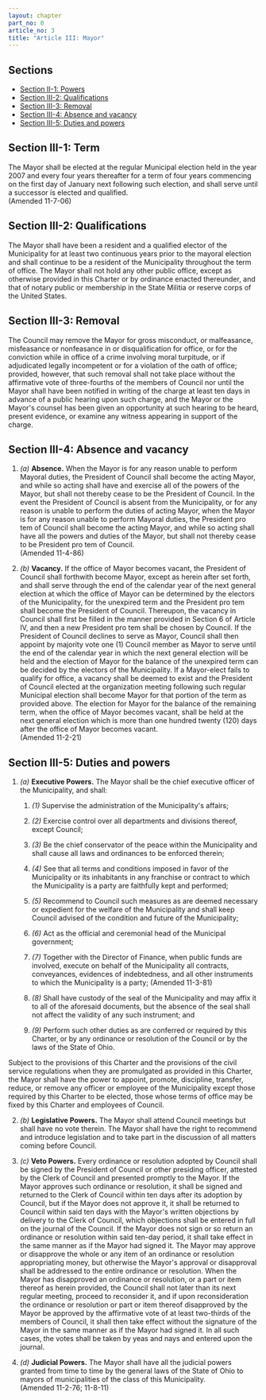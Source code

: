 ```yaml
---
layout: chapter
part_no: 0
article_no: 3
title: "Article III: Mayor"
---
```


## Sections

* [Section II-1: Powers](#section-iii-1-term)
* [Section III-2: Qualifications](#section-iii-2-qualifications)
* [Section III-3: Removal](#section-iii-3-removal)
* [Section III-4: Absence and vacancy](#section-iii-4-absence-and-vacancy)
* [Section III-5: Duties and powers](#section-iii-5-duties-and-powers)

## Section III-1: Term

The Mayor shall be elected at the regular Municipal election held in the year
2007 and every four years thereafter for a term of four years commencing on the
first day of January next following such election, and shall serve until a
successor is elected and qualified.  
(Amended 11-7-06)

## Section III-2: Qualifications

The Mayor shall have been a resident and a qualified elector of the Municipality
for at least two continuous years prior to the mayoral election and shall
continue to be a resident of the Municipality throughout the term of office. The
Mayor shall not hold any other public office, except as otherwise provided in
this Charter or by ordinance enacted thereunder, and that of notary public or
membership in the State Militia or reserve corps of the United States.

## Section III-3: Removal

The Council may remove the Mayor for gross misconduct, or malfeasance,
misfeasance or nonfeasance in or disqualification for office, or for the
conviction while in office of a crime involving moral turpitude, or if
adjudicated legally incompetent or for a violation of the oath of office;
provided, however, that such removal shall not take place without the
affirmative vote of three-fourths of the members of Council nor until the Mayor
shall have been notified in writing of the charge at least ten days in advance
of a public hearing upon such charge, and the Mayor or the Mayor's counsel has
been given an opportunity at such hearing to be heard, present evidence, or
examine any witness appearing in support of the charge.

## Section III-4: Absence and vacancy

1. _(a)_ **Absence.** When the Mayor is for any reason unable to perform Mayoral
duties, the President of Council shall become the acting Mayor, and while so
acting shall have and exercise all of the powers of the Mayor, but shall not
thereby cease to be the President of Council. In the event the President of
Council is absent from the Municipality, or for any reason is unable to perform
the duties of acting Mayor, when the Mayor is for any reason unable to perform
Mayoral duties, the President pro tem of Council shall become the acting Mayor,
and while so acting shall have all the powers and duties of the Mayor, but shall
not thereby cease to be President pro tem of Council.  
(Amended 11-4-86)

2. _(b)_ **Vacancy.** If the office of Mayor becomes vacant, the President of
Council shall forthwith become Mayor, except as herein after set forth, and
shall serve through the end of the calendar year of the next general election at
which the office of Mayor can be determined by the electors of the Municipality,
for the unexpired term and the President pro tem shall become the President of
Council. Thereupon, the vacancy in Council shall first be filled in the manner
provided in Section 6 of Article IV, and then a new President pro tem shall be
chosen by Council. If the President of Council declines to serve as Mayor,
Council shall then appoint by majority vote one (1) Council member as Mayor to
serve until the end of the calendar year in which the next general election will
be held and the election of Mayor for the balance of the unexpired term can be
decided by the electors of the Municipality. If a Mayor-elect fails to qualify
for office, a vacancy shall be deemed to exist and the President of Council
elected at the organization meeting following such regular Municipal election
shall become Mayor for that portion of the term as provided above. The election
for Mayor for the balance of the remaining term, when the office of Mayor
becomes vacant, shall be held at the next general election which is more than
one hundred twenty (120) days after the office of Mayor becomes vacant.  
(Amended 11-2-21)

## Section III-5: Duties and powers

1. _(a)_ **Executive Powers.** The Mayor shall be the chief executive officer of
the Municipality, and shall:

    1. _(1)_ Supervise the administration of the Municipality's affairs;

    2. _(2)_ Exercise control over all departments and divisions thereof, except
    Council;

    3. _(3)_ Be the chief conservator of the peace within the Municipality and
    shall cause all laws and ordinances to be enforced therein;

    4. _(4)_ See that all terms and conditions imposed in favor of the
    Municipality or its inhabitants in any franchise or contract to which the
    Municipality is a party are faithfully kept and performed;

    5. _(5)_ Recommend to Council such measures as are deemed necessary or
    expedient for the welfare of the Municipality and shall keep Council advised
    of the condition and future of the Municipality;

    6. _(6)_ Act as the official and ceremonial head of the Municipal
    government;

    7. _(7)_ Together with the Director of Finance, when public funds are
    involved, execute on behalf of the Municipality all contracts, conveyances,
    evidences of indebtedness, and all other instruments to which the
    Municipality is a party; (Amended 11-3-81)

    8. _(8)_ Shall have custody of the seal of the Municipality and may affix it
    to all of the aforesaid documents, but the absence of the seal shall not
    affect the validity of any such instrument; and

    9. _(9)_ Perform such other duties as are conferred or required by this
    Charter, or by any ordinance or resolution of the Council or by the laws of
    the State of Ohio.

Subject to the provisions of this Charter and the provisions of the civil
service regulations when they are promulgated as provided in this Charter,
the Mayor shall have the power to appoint, promote, discipline, transfer,
reduce, or remove any officer or employee of the Municipality except those
required by this Charter to be elected, those whose terms of office may be
fixed by this Charter and employees of Council.

2. _(b)_ **Legislative Powers.** The Mayor shall attend Council meetings but
shall have no vote therein. The Mayor shall have the right to recommend and
introduce legislation and to take part in the discussion of all matters coming
before Council.

3. _(c)_ **Veto Powers.** Every ordinance or resolution adopted by Council shall
be signed by the President of Council or other presiding officer, attested by
the Clerk of Council and presented promptly to the Mayor. If the Mayor approves
such ordinance or resolution, it shall be signed and returned to the Clerk of
Council within ten days after its adoption by Council, but if the Mayor does not
approve it, it shall be returned to Council within said ten days with the
Mayor's written objections by delivery to the Clerk of Council, which objections
shall be entered in full on the journal of the Council. If the Mayor does not
sign or so return an ordinance or resolution within said ten-day period, it
shall take effect in the same manner as if the Mayor had signed it. The Mayor
may approve or disapprove the whole or any item of an ordinance or resolution
appropriating money, but otherwise the Mayor's approval or disapproval shall be
addressed to the entire ordinance or resolution. When the Mayor has disapproved
an ordinance or resolution, or a part or item thereof as herein provided, the
Council shall not later than its next regular meeting, proceed to reconsider it,
and if upon reconsideration the ordinance or resolution or part or item thereof
disapproved by the Mayor be approved by the affirmative vote of at least
two-thirds of the members of Council, it shall then take effect without the
signature of the Mayor in the same manner as if the Mayor had signed it. In all
such cases, the votes shall be taken by yeas and nays and entered upon the
journal.

4. _(d)_ **Judicial Powers.** The Mayor shall have all the judicial powers
granted from time to time by the general laws of the State of Ohio to mayors of
municipalities of the class of this Municipality.  
(Amended 11-2-76; 11-8-11)
